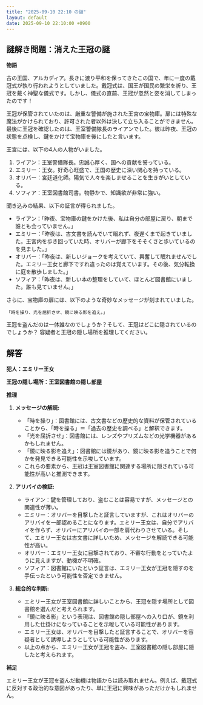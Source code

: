 ```yaml
---
title: "2025-09-10 22:10 の謎"
layout: default
date: 2025-09-10 22:10:00 +0900
---
```

## 謎解き問題：消えた王冠の謎

**物語**

古の王国、アルカディア。長きに渡り平和を保ってきたこの国で、年に一度の戴冠式が執り行われようとしていました。戴冠式は、国王が国民の繁栄を祈り、王冠を戴く神聖な儀式です。しかし、儀式の直前、王冠が忽然と姿を消してしまったのです！

王冠が保管されていたのは、厳重な警備が施された王宮の宝物庫。扉には特殊な魔法がかけられており、許可された者以外は決して立ち入ることができません。最後に王冠を確認したのは、王室警備隊長のライアンでした。彼は昨夜、王冠の状態を点検し、鍵をかけて宝物庫を後にしたと言います。

王宮には、以下の4人の人物がいました。

1.  ライアン：王室警備隊長。忠誠心厚く、国への貢献を誓っている。
2.  エミリー：王女。好奇心旺盛で、王国の歴史に深い関心を持っている。
3.  オリバー：宮廷道化師。陽気で人々を楽しませることを生きがいとしている。
4.  ソフィア：王室図書館司書。物静かで、知識欲が非常に強い。

聞き込みの結果、以下の証言が得られました。

*   ライアン：「昨夜、宝物庫の鍵をかけた後、私は自分の部屋に戻り、朝まで誰とも会っていません。」
*   エミリー：「昨夜は、古文書を読んでいて眠れず、夜遅くまで起きていました。王宮内を歩き回っていた時、オリバーが廊下をそそくさと歩いているのを見ました。」
*   オリバー：「昨夜は、新しいジョークを考えていて、興奮して眠れませんでした。エミリー王女と廊下ですれ違ったのは覚えています。その後、気分転換に庭を散歩しました。」
*   ソフィア：「昨夜は、新しい本の整理をしていて、ほとんど図書館にいました。誰も見ていません。」

さらに、宝物庫の扉には、以下のような奇妙なメッセージが刻まれていました。

`「時を操り、光を屈折させ、鏡に映る影を追え。」`

王冠を盗んだのは一体誰なのでしょうか？そして、王冠はどこに隠されているのでしょうか？
容疑者と王冠の隠し場所を推理してください。

## 解答

**犯人：エミリー王女**

**王冠の隠し場所：王室図書館の隠し部屋**

**推理**

1.  **メッセージの解読:**

    *   「時を操り」：図書館には、古文書などの歴史的な資料が保管されていることから、「時を操る」＝「過去の歴史を調べる」と解釈できます。
    *   「光を屈折させ」：図書館には、レンズやプリズムなどの光学機器があるかもしれません。
    *   「鏡に映る影を追え」：図書館には鏡があり、鏡に映る影を追うことで何かを発見できる可能性を示唆しています。
    *   これらの要素から、王冠は王室図書館に関連する場所に隠されている可能性が高いと推測できます。

2.  **アリバイの検証:**

    *   ライアン：鍵を管理しており、盗むことは容易ですが、メッセージとの関連性が薄い。
    *   エミリー：オリバーを目撃したと証言していますが、これはオリバーのアリバイを一部認めることになります。エミリー王女は、自分でアリバイを作らず、オリバーにアリバイの一部を肩代わりさせている。そして、エミリー王女は古文書に詳しいため、メッセージを解読できる可能性が高い。
    *   オリバー：エミリー王女に目撃されており、不審な行動をとっていたように見えますが、動機が不明確。
    *   ソフィア：図書館にいたという証言は、エミリー王女が王冠を隠すのを手伝ったという可能性を否定できません。

3.  **総合的な判断:**

    *   エミリー王女が王室図書館に詳しいことから、王冠を隠す場所として図書館を選んだと考えられます。
    *   「鏡に映る影」という表現は、図書館の隠し部屋への入り口が、鏡を利用した仕掛けになっていることを示唆している可能性があります。
    *   エミリー王女は、オリバーを目撃したと証言することで、オリバーを容疑者として誘導しようとしている可能性があります。
    *   以上の点から、エミリー王女が王冠を盗み、王室図書館の隠し部屋に隠したと考えられます。

**補足**

エミリー王女が王冠を盗んだ動機は物語からは読み取れません。例えば、戴冠式に反対する政治的な意図があったり、単に王冠に興味があっただけかもしれません。
